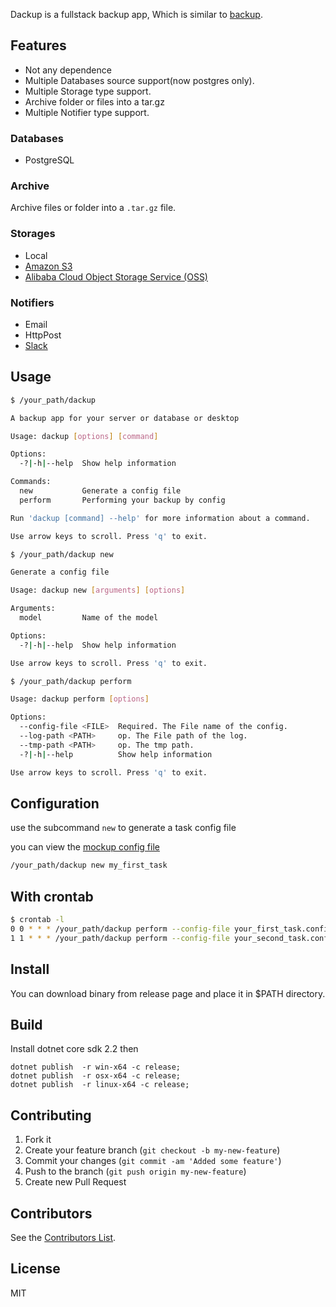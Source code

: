 Dackup is a fullstack backup app, Which is similar to [backup](https://github.com/backup/backup).

## Features

- Not any dependence
- Multiple Databases source support(now postgres only).
- Multiple Storage type support.
- Archive folder or files into a tar.gz
- Multiple Notifier type support.

### Databases

- PostgreSQL

### Archive

Archive files or folder into a `.tar.gz` file.

### Storages

- Local
- [Amazon S3](https://aws.amazon.com/s3)
- [Alibaba Cloud Object Storage Service (OSS)](https://www.alibabacloud.com/product/oss)

### Notifiers

- Email
- HttpPost
- [Slack](https://slack.com/)

## Usage

```bash
$ /your_path/dackup

A backup app for your server or database or desktop

Usage: dackup [options] [command]

Options:
  -?|-h|--help  Show help information

Commands:
  new           Generate a config file
  perform       Performing your backup by config

Run 'dackup [command] --help' for more information about a command.

Use arrow keys to scroll. Press 'q' to exit.
```

```bash
$ /your_path/dackup new

Generate a config file

Usage: dackup new [arguments] [options]

Arguments:
  model         Name of the model

Options:
  -?|-h|--help  Show help information

Use arrow keys to scroll. Press 'q' to exit.
```

```bash
$ /your_path/dackup perform

Usage: dackup perform [options]

Options:
  --config-file <FILE>  Required. The File name of the config.
  --log-path <PATH>     op. The File path of the log.
  --tmp-path <PATH>     op. The tmp path.
  -?|-h|--help          Show help information

Use arrow keys to scroll. Press 'q' to exit.

```

## Configuration

use the subcommand ``` new ``` to generate a task config file

you can view the [mockup config file](https://github.com/huobazi/dackup/blob/master/perform-config-mockup.config)

```bash
/your_path/dackup new my_first_task
```


## With crontab

```bash
$ crontab -l
0 0 * * * /your_path/dackup perform --config-file your_first_task.config --tmp-path /your_tmp_path/first --log-path /your_log_path
1 1 * * * /your_path/dackup perform --config-file your_second_task.config --tmp-path /your_tmp_path/second --log-path /your_log_path
```

## Install

You can download binary from release page and place it in $PATH directory.

## Build

Install dotnet core sdk 2.2 then

```
dotnet publish  -r win-x64 -c release;
dotnet publish  -r osx-x64 -c release;
dotnet publish  -r linux-x64 -c release;
```

## Contributing

1. Fork it
2. Create your feature branch (`git checkout -b my-new-feature`)
3. Commit your changes (`git commit -am 'Added some feature'`)
4. Push to the branch (`git push origin my-new-feature`)
5. Create new Pull Request

## Contributors

See the [Contributors List](https://github.com/huobazi/dackup/graphs/contributors).

## License

MIT